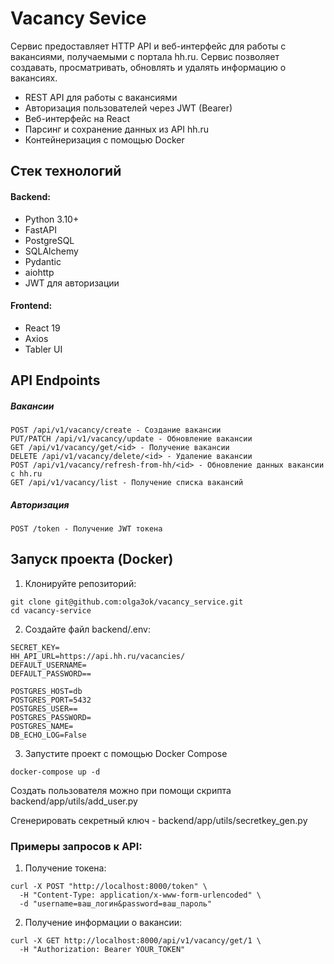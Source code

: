 # Vacancy Sevice
Сервис предоставляет HTTP API и веб-интерфейс для работы с вакансиями, получаемыми с портала hh.ru. Сервис позволяет создавать, просматривать, обновлять и удалять информацию о вакансиях.
- REST API для работы с вакансиями
- Авторизация пользователей через JWT (Bearer)
- Веб-интерфейс на React
- Парсинг и сохранение данных из API hh.ru
- Контейнеризация с помощью Docker

## Стек технологий
#### Backend: 
- Python 3.10+
- FastAPI
- PostgreSQL
- SQLAlchemy
- Pydantic
- aiohttp
- JWT для авторизации

#### Frontend:
- React 19
- Axios
- Tabler UI

## API Endpoints
##### Вакансии
```
POST /api/v1/vacancy/create - Создание вакансии
PUT/PATCH /api/v1/vacancy/update - Обновление вакансии
GET /api/v1/vacancy/get/<id> - Получение вакансии
DELETE /api/v1/vacancy/delete/<id> - Удаление вакансии
POST /api/v1/vacancy/refresh-from-hh/<id> - Обновление данных вакансии с hh.ru
GET /api/v1/vacancy/list - Получение списка вакансий
```
##### Авторизация
```
POST /token - Получение JWT токена
```
## Запуск проекта (Docker)
1. Клонируйте репозиторий:
```
git clone git@github.com:olga3ok/vacancy_service.git
cd vacancy-service
```
2. Создайте файл backend/.env:
```
SECRET_KEY=
HH_API_URL=https://api.hh.ru/vacancies/
DEFAULT_USERNAME=
DEFAULT_PASSWORD==

POSTGRES_HOST=db
POSTGRES_PORT=5432
POSTGRES_USER==
POSTGRES_PASSWORD=
POSTGRES_NAME=
DB_ECHO_LOG=False
```
3. Запустите проект с помощью Docker Compose
```
docker-compose up -d
```
Создать пользователя можно при помощи скрипта backend/app/utils/add_user.py

Сгенерировать секретный ключ - backend/app/utils/secretkey_gen.py

### Примеры запросов к API:
1. Получение токена:
```
curl -X POST "http://localhost:8000/token" \
  -H "Content-Type: application/x-www-form-urlencoded" \
  -d "username=ваш_логин&password=ваш_пароль"
```
2. Получение информации о вакансии:
```
curl -X GET http://localhost:8000/api/v1/vacancy/get/1 \
  -H "Authorization: Bearer YOUR_TOKEN"
```
